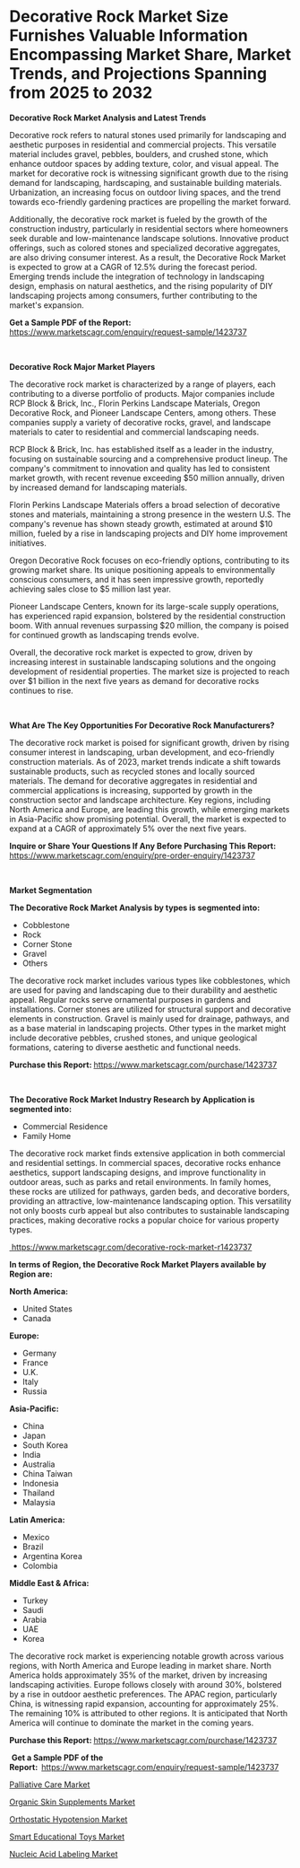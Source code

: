 <p><h1>Decorative Rock Market Size Furnishes Valuable Information Encompassing Market Share, Market Trends, and Projections Spanning from 2025 to 2032</h1></p><p><strong>Decorative Rock Market Analysis and Latest Trends</strong></p>
<p><p>Decorative rock refers to natural stones used primarily for landscaping and aesthetic purposes in residential and commercial projects. This versatile material includes gravel, pebbles, boulders, and crushed stone, which enhance outdoor spaces by adding texture, color, and visual appeal. The market for decorative rock is witnessing significant growth due to the rising demand for landscaping, hardscaping, and sustainable building materials. Urbanization, an increasing focus on outdoor living spaces, and the trend towards eco-friendly gardening practices are propelling the market forward.</p><p>Additionally, the decorative rock market is fueled by the growth of the construction industry, particularly in residential sectors where homeowners seek durable and low-maintenance landscape solutions. Innovative product offerings, such as colored stones and specialized decorative aggregates, are also driving consumer interest. As a result, the Decorative Rock Market is expected to grow at a CAGR of 12.5% during the forecast period. Emerging trends include the integration of technology in landscaping design, emphasis on natural aesthetics, and the rising popularity of DIY landscaping projects among consumers, further contributing to the market's expansion.</p></p>
<p><strong>Get a Sample PDF of the Report:&nbsp;</strong> <a href="https://www.marketscagr.com/enquiry/request-sample/1423737?utm_campaign=2517&utm_medium=2&utm_source=Github&utm_content=ia&utm_term=05042025&utm_id=decorative-rock">https://www.marketscagr.com/enquiry/request-sample/1423737</a></p>
<p>&nbsp;</p>
<p><strong>Decorative Rock Major Market Players</strong></p>
<p><p>The decorative rock market is characterized by a range of players, each contributing to a diverse portfolio of products. Major companies include RCP Block & Brick, Inc., Florin Perkins Landscape Materials, Oregon Decorative Rock, and Pioneer Landscape Centers, among others. These companies supply a variety of decorative rocks, gravel, and landscape materials to cater to residential and commercial landscaping needs.</p><p>RCP Block & Brick, Inc. has established itself as a leader in the industry, focusing on sustainable sourcing and a comprehensive product lineup. The company's commitment to innovation and quality has led to consistent market growth, with recent revenue exceeding $50 million annually, driven by increased demand for landscaping materials.</p><p>Florin Perkins Landscape Materials offers a broad selection of decorative stones and materials, maintaining a strong presence in the western U.S. The company's revenue has shown steady growth, estimated at around $10 million, fueled by a rise in landscaping projects and DIY home improvement initiatives.</p><p>Oregon Decorative Rock focuses on eco-friendly options, contributing to its growing market share. Its unique positioning appeals to environmentally conscious consumers, and it has seen impressive growth, reportedly achieving sales close to $5 million last year.</p><p>Pioneer Landscape Centers, known for its large-scale supply operations, has experienced rapid expansion, bolstered by the residential construction boom. With annual revenues surpassing $20 million, the company is poised for continued growth as landscaping trends evolve.</p><p>Overall, the decorative rock market is expected to grow, driven by increasing interest in sustainable landscaping solutions and the ongoing development of residential properties. The market size is projected to reach over $1 billion in the next five years as demand for decorative rocks continues to rise.</p></p>
<p>&nbsp;</p>
<p><strong>What Are The Key Opportunities For Decorative Rock Manufacturers?</strong></p>
<p><p>The decorative rock market is poised for significant growth, driven by rising consumer interest in landscaping, urban development, and eco-friendly construction materials. As of 2023, market trends indicate a shift towards sustainable products, such as recycled stones and locally sourced materials. The demand for decorative aggregates in residential and commercial applications is increasing, supported by growth in the construction sector and landscape architecture. Key regions, including North America and Europe, are leading this growth, while emerging markets in Asia-Pacific show promising potential. Overall, the market is expected to expand at a CAGR of approximately 5% over the next five years.</p></p>
<p><strong>Inquire or Share Your Questions If Any Before Purchasing This Report:</strong> <a href="https://www.marketscagr.com/enquiry/pre-order-enquiry/1423737?utm_campaign=2517&utm_medium=2&utm_source=Github&utm_content=ia&utm_term=05042025&utm_id=decorative-rock">https://www.marketscagr.com/enquiry/pre-order-enquiry/1423737</a></p>
<p>&nbsp;</p>
<p><strong>Market Segmentation</strong></p>
<p><strong>The Decorative Rock Market Analysis by types is segmented into:</strong></p>
<p><ul><li>Cobblestone</li><li>Rock</li><li>Corner Stone</li><li>Gravel</li><li>Others</li></ul></p>
<p><p>The decorative rock market includes various types like cobblestones, which are used for paving and landscaping due to their durability and aesthetic appeal. Regular rocks serve ornamental purposes in gardens and installations. Corner stones are utilized for structural support and decorative elements in construction. Gravel is mainly used for drainage, pathways, and as a base material in landscaping projects. Other types in the market might include decorative pebbles, crushed stones, and unique geological formations, catering to diverse aesthetic and functional needs.</p></p>
<p><strong>Purchase this Report:&nbsp;</strong><a href="https://www.marketscagr.com/purchase/1423737?utm_campaign=2517&utm_medium=2&utm_source=Github&utm_content=ia&utm_term=05042025&utm_id=decorative-rock">https://www.marketscagr.com/purchase/1423737</a></p>
<p>&nbsp;</p>
<p><strong>The Decorative Rock Market Industry Research by Application is segmented into:</strong></p>
<p><ul><li>Commercial Residence</li><li>Family Home</li></ul></p>
<p><p>The decorative rock market finds extensive application in both commercial and residential settings. In commercial spaces, decorative rocks enhance aesthetics, support landscaping designs, and improve functionality in outdoor areas, such as parks and retail environments. In family homes, these rocks are utilized for pathways, garden beds, and decorative borders, providing an attractive, low-maintenance landscaping option. This versatility not only boosts curb appeal but also contributes to sustainable landscaping practices, making decorative rocks a popular choice for various property types.</p></p>
<p><a href="https://www.marketscagr.com/decorative-rock-market-r1423737?utm_campaign=2517&utm_medium=2&utm_source=Github&utm_content=ia&utm_term=05042025&utm_id=decorative-rock">&nbsp;https://www.marketscagr.com/decorative-rock-market-r1423737</a></p>
<p><strong>In terms of Region, the Decorative Rock Market Players available by Region are:</strong></p>
<p>
    <p> <strong> North America: </strong>
        <ul>
            <li>United States</li>
            <li>Canada</li>
        </ul>
        </p> 
    <p> <strong> Europe: </strong>
        <ul>
            <li>Germany</li>
            <li>France</li>
            <li>U.K.</li>
            <li>Italy</li>
            <li>Russia</li>
        </ul>
        </p> 
    <p> <strong> Asia-Pacific: </strong>
        <ul>
            <li>China</li>
            <li>Japan</li>
            <li>South Korea</li>
            <li>India</li>
            <li>Australia</li>
            <li>China Taiwan</li>
            <li>Indonesia</li>
            <li>Thailand</li>
            <li>Malaysia</li>
        </ul>
        </p> 
    <p> <strong> Latin America: </strong>
        <ul>
            <li>Mexico</li>
            <li>Brazil</li>
            <li>Argentina Korea</li>
            <li>Colombia</li>
        </ul>
        </p> 
    <p> <strong> Middle East & Africa: </strong>
        <ul>
            <li>Turkey</li>
            <li>Saudi</li>
            <li>Arabia</li>
            <li>UAE</li>
            <li>Korea</li>
        </ul>
    </p>
    </p>
<p><p>The decorative rock market is experiencing notable growth across various regions, with North America and Europe leading in market share. North America holds approximately 35% of the market, driven by increasing landscaping activities. Europe follows closely with around 30%, bolstered by a rise in outdoor aesthetic preferences. The APAC region, particularly China, is witnessing rapid expansion, accounting for approximately 25%. The remaining 10% is attributed to other regions. It is anticipated that North America will continue to dominate the market in the coming years.</p></p>
<p><strong>Purchase this Report: </strong><a href="https://www.marketscagr.com/purchase/1423737?utm_campaign=2517&utm_medium=2&utm_source=Github&utm_content=ia&utm_term=05042025&utm_id=decorative-rock">https://www.marketscagr.com/purchase/1423737</a></p>
<p>&nbsp;<strong>Get a Sample PDF of the Report:&nbsp;&nbsp;</strong><a href="https://www.marketscagr.com/enquiry/request-sample/1423737?utm_campaign=2517&utm_medium=2&utm_source=Github&utm_content=ia&utm_term=05042025&utm_id=decorative-rock">https://www.marketscagr.com/enquiry/request-sample/1423737</a></p>
<p><strong></strong></p>
<p><p><a href="https://www.linkedin.com/pulse/palliative-care-market-analysis-2025-2032-strong-cagr-q5nvc?utm_campaign=2517&utm_medium=2&utm_source=Github&utm_content=ia&utm_term=05042025&utm_id=decorative-rock">Palliative Care Market</a></p><p><a href="https://github.com/ChiragRP21/Market-Research-Report-List-7/blob/main/organic-skin-supplements-market.md?utm_campaign=2517&utm_medium=2&utm_source=Github&utm_content=ia&utm_term=05042025&utm_id=decorative-rock">Organic Skin Supplements Market</a></p><p><a href="https://www.linkedin.com/pulse/orthostatic-hypotension-market-demand-revenue-insights-lztoc?utm_campaign=2517&utm_medium=2&utm_source=Github&utm_content=ia&utm_term=05042025&utm_id=decorative-rock">Orthostatic Hypotension Market</a></p><p><a href="https://github.com/JakirUddin511/Market-Research-Report-List-2/blob/main/smart-educational-toys-market.md?utm_campaign=2517&utm_medium=2&utm_source=Github&utm_content=ia&utm_term=05042025&utm_id=decorative-rock">Smart Educational Toys Market</a></p><p><a href="https://www.linkedin.com/pulse/nucleic-acid-labeling-market-size-growing-14-growth-rate-nxzvc?utm_campaign=2517&utm_medium=2&utm_source=Github&utm_content=ia&utm_term=05042025&utm_id=decorative-rock">Nucleic Acid Labeling Market</a></p></p>